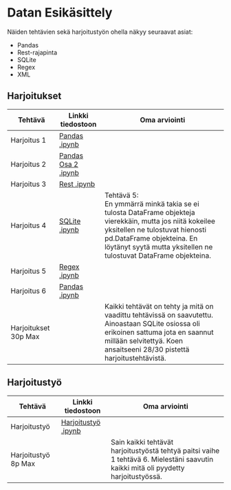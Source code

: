 # Datan Esikäsittely

Näiden tehtävien sekä harjoitustyön ohella näkyy seuraavat asiat:

- Pandas
- Rest-rajapinta
- SQLite
- Regex
- XML


## Harjoitukset

| Tehtävä         | Linkki tiedostoon                           | Oma arviointi |
|-----------------|--------------------------------------------|------------|
| Harjoitus 1           | [Pandas .ipynb](Harjoitukset/Harjoitus_1_(Pandas).ipynb)  ||
| Harjoitus 2           | [Pandas Osa 2 .ipynb](Harjoitukset/Harjoitus_2_(Pandas).ipynb)  ||
| Harjoitus 3           | [Rest .ipynb](Harjoitukset/Harjoitus_3_(Rest).ipynb)  ||
| Harjoitus 4           | [SQLite .ipynb](Harjoitukset/Harjoitus_4_(SQLite).ipynb)  | Tehtävä 5: <br>En ymmärrä minkä takia se ei tulosta DataFrame objekteja vierekkäin, mutta jos niitä kokeilee yksitellen ne tulostuvat hienosti pd.DataFrame objekteina. En löytänyt syytä mutta yksitellen ne tulostuvat DataFrame objekteina.|
| Harjoitus 5           | [Regex .ipynb](Harjoitukset/Harjoitus_5_(Regex).ipynb)  ||
| Harjoitus 6           | [Pandas .ipynb](Harjoitukset/Harjoitus_6_(XML).ipynb)  ||
|Harjoitukset 30p Max||Kaikki tehtävät on tehty ja mitä on vaadittu tehtävissä on saavutettu. Ainoastaan SQLite osiossa oli erikoinen sattuma jota en saannut millään selvitettyä. Koen ansaitseeni 28/30 pistettä harjoitustehtävistä.|


## Harjoitustyö

| Tehtävä         | Linkki tiedostoon                           | Oma arviointi |
|-----------------|--------------------------------------------|------------|
| Harjoitustyö           | [Harjoitustyö .ipynb](Harjoitustyö/harjoitustyo.ipynb)  ||
| Harjoitustyö 8p Max || Sain kaikki tehtävät harjoitustyöstä tehtyä paitsi vaihe 1 tehtävä 6. Mielestäni saavutin kaikki mitä oli pyydetty harjoitustyössä. |

